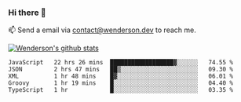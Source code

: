 ### Hi there 👋

<!--
**Wenderson-P/wenderson-p** is a ✨ _special_ ✨ repository because its `README.md` (this file) appears on your GitHub profile.

Here are some ideas to get you started:

- 🔭 I’m currently working on ...
- 🌱 I’m currently learning ...
- 👯 I’m looking to collaborate on ...
- 🤔 I’m looking for help with ...
- 💬 Ask me about ...
- 📫 How to reach me: ...
- 😄 Pronouns: ...
- ⚡ Fun fact: ...
-->

📫  Send a email via contact@wenderson.dev to reach me.

[![Wenderson's github stats](https://github-readme-stats.vercel.app/api?username=wenderson-p&show_icons=true&theme=tokyonight&hide=issues)](https://github.com/wenderson-p/github-readme-stats)

<!--START_SECTION:waka-->
```text
JavaScript   22 hrs 26 mins  ██████████████████▓░░░░░░   74.55 % 
JSON         2 hrs 47 mins   ██▒░░░░░░░░░░░░░░░░░░░░░░   09.30 % 
XML          1 hr 48 mins    █▓░░░░░░░░░░░░░░░░░░░░░░░   06.01 % 
Groovy       1 hr 19 mins    █░░░░░░░░░░░░░░░░░░░░░░░░   04.40 % 
TypeScript   1 hr            █░░░░░░░░░░░░░░░░░░░░░░░░   03.35 % 
```
<!--END_SECTION:waka-->
